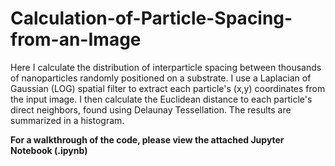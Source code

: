 # Calculation-of-Particle-Spacing-from-an-Image
Here I calculate the distribution of interparticle spacing between thousands of nanoparticles randomly positioned on a substrate. I use a Laplacian of Gaussian (LOG) spatial filter to extract each particle's (x,y) coordinates from the input image. I then calculate the Euclidean distance to each particle's direct neighbors, found using Delaunay Tessellation. The results are summarized in a histogram. 


**For a walkthrough of the code, please view the attached Jupyter Notebook (.ipynb)**

